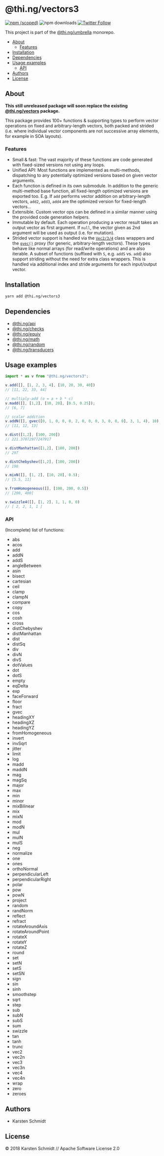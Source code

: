 # @thi.ng/vectors3

[![npm (scoped)](https://img.shields.io/npm/v/@thi.ng/vectors3.svg)](https://www.npmjs.com/package/@thi.ng/vectors3)
![npm downloads](https://img.shields.io/npm/dm/@thi.ng/vectors3.svg)
[![Twitter Follow](https://img.shields.io/twitter/follow/thing_umbrella.svg?style=flat-square&label=twitter)](https://twitter.com/thing_umbrella)

This project is part of the
[@thi.ng/umbrella](https://github.com/thi-ng/umbrella/) monorepo.

<!-- TOC depthFrom:2 depthTo:3 -->

- [About](#about)
    - [Features](#features)
- [Installation](#installation)
- [Dependencies](#dependencies)
- [Usage examples](#usage-examples)
    - [API](#api)
- [Authors](#authors)
- [License](#license)

<!-- /TOC -->

## About

**This still unreleased package will soon replace the existing
[@thi.ng/vectors](https://github.com/thi-ng/umbrella/tree/master/packages/vectors)
package.**

This package provides 100+ functions & supporting types to perform
vector operations on fixed and arbitrary-length vectors, both packed and
strided (i.e. where individual vector components are not successive
array elements, for example in SOA layouts).

### Features

- Small & fast: The vast majority of these functions are code generated
  with fixed-sized versions not using any loops.
- Unified API: Most functions are implemented as multi-methods,
  dispatching to any potentially optimized versions based on given
  vector arguments.
- Each function is defined in its own submodule. In addition to the
  generic multi-method base function, all fixed-length optimized
  versions are exported too. E.g. If `add` performs vector addition on
  arbitrary-length vectors, `add2`, `add3`, `add4` are the optimized
  version for fixed-length vectors...
- Extensible. Custom vector ops can be defined in a similar manner using
  the provided code generation helpers.
- Immutable by default. Each operation producing a vector result takes
  an output vector as first argument. If `null`, the vector given as 2nd
  argument will be used as output (i.e. for mutation).
- Strided vector support is handled via the
  [`Vec2/3/4`](https://github.com/thi-ng/umbrella/feature/vec-refactor/packages/vectors3/src/vec2.ts)
  class wrappers and the
  [`gvec()`](https://github.com/thi-ng/umbrella/feature/vec-refactor/packages/vectors3/src/gvec.ts)
  proxy (for generic, arbitrary-length vectors). These types behave like
  normal arrays (for read/write operations) and are also iterable. A
  subset of functions (suffixed with `S`, e.g. `addS` vs. `add`) also
  support striding without the need for extra class wrappers. This is
  handled via additional index and stride arguments for each
  input/output vector.

## Installation

```bash
yarn add @thi.ng/vectors3
```

## Dependencies

- [@thi.ng/api](https://github.com/thi-ng/umbrella/tree/master/packages/api)
- [@thi.ng/checks](https://github.com/thi-ng/umbrella/tree/master/packages/checks)
- [@thi.ng/equiv](https://github.com/thi-ng/umbrella/tree/master/packages/equiv)
- [@thi.ng/math](https://github.com/thi-ng/umbrella/tree/master/packages/math)
- [@thi.ng/random](https://github.com/thi-ng/umbrella/tree/feature/vec-refactor/packages/random)
- [@thi.ng/transducers](https://github.com/thi-ng/umbrella/tree/master/packages/transducers)

## Usage examples

```ts
import * as v from "@thi.ng/vectors3";

v.add([], [1, 2, 3, 4], [10, 20, 30, 40])
// [11, 22, 33, 44]

// multiply-add (o = a + b * c)
v.madd([], [1,2], [10, 20], [0.5, 0.25]);
// [6, 7]

// scalar addition
v.addN([], gvec([0, 1, 0, 0, 0, 2, 0, 0, 0, 3, 0, 0, 0], 3, 1, 4), 10)
// [11, 12, 13]

v.dist([1,2], [100, 200])
// 221.37072977247917

v.distManhattan([1,2], [100, 200])
// 297

v.distChebyshev([1,2], [100, 200])
// 198

v.mixN([], [1, 2], [10, 20], 0.5);
// [5.5, 11]

v.fromHomogeneous([], [100, 200, 0.5])
// [200, 400]

v.swizzle4([], [1, 2], 1, 1, 0, 0)
// [ 2, 2, 1, 1 ]
```

### API

(Incomplete) list of functions:

- abs
- acos
- add
- addN
- addS
- angleBetween
- asin
- bisect
- cartesian
- ceil
- clamp
- clampN
- compare
- copy
- cos
- cosh
- cross
- distChebyshev
- distManhattan
- dist
- distSq
- div
- divN
- divS
- dotValues
- dot
- dotS
- empty
- eqDelta
- exp
- faceForward
- floor
- fract
- gvec
- headingXY
- headingXZ
- headingYZ
- fromHomogeneous
- invert
- invSqrt
- jitter
- limit
- log
- madd
- maddN
- mag
- magSq
- major
- max
- min
- minor
- mixBilinear
- mix
- mixN
- mod
- modN
- mul
- mulN
- mulS
- neg
- normalize
- one
- ones
- orthoNormal
- perpendicularLeft
- perpendicularRight
- polar
- pow
- powN
- project
- random
- randNorm
- reflect
- refract
- rotateAroundAxis
- rotateAroundPoint
- rotateX
- rotateY
- rotateZ
- round
- set
- setN
- setS
- setSN
- sign
- sin
- sinh
- smoothstep
- sqrt
- step
- sub
- subN
- subS
- sum
- swizzle
- tan
- tanh
- trunc
- vec2
- vec2n
- vec3
- vec3n
- vec4
- vec4n
- wrap
- zero
- zeroes

## Authors

- Karsten Schmidt

## License

&copy; 2018 Karsten Schmidt // Apache Software License 2.0
